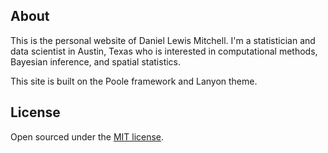 ## About

This is the personal website of Daniel Lewis Mitchell. I'm a statistician and data scientist in Austin, Texas who is interested in computational methods, Bayesian inference, and spatial statistics.

This site is built on the Poole framework and Lanyon theme.

## License

Open sourced under the [MIT license](LICENSE.md).
